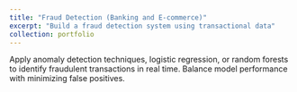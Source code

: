 ```yaml
---
title: "Fraud Detection (Banking and E-commerce)"
excerpt: "Build a fraud detection system using transactional data"
collection: portfolio
---
```


Apply anomaly detection techniques, logistic regression, or random forests to identify fraudulent transactions in real time. Balance model performance with minimizing false positives.
